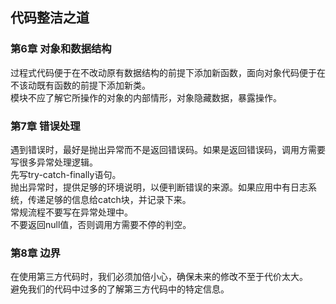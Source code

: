 ## 代码整洁之道

### 第6章 对象和数据结构
过程式代码便于在不改动原有数据结构的前提下添加新函数，面向对象代码便于在不该动既有函数的前提下添加新类。  
模块不应了解它所操作的对象的内部情形，对象隐藏数据，暴露操作。

### 第7章 错误处理
遇到错误时，最好是抛出异常而不是返回错误码。如果是返回错误码，调用方需要写很多异常处理逻辑。  
先写try-catch-finally语句。  
抛出异常时，提供足够的环境说明，以便判断错误的来源。如果应用中有日志系统，传递足够的信息给catch块，并记录下来。  
常规流程不要写在异常处理中。  
不要返回null值，否则调用方需要不停的判空。

### 第8章 边界
在使用第三方代码时，我们必须加倍小心，确保未来的修改不至于代价太大。  
避免我们的代码中过多的了解第三方代码中的特定信息。